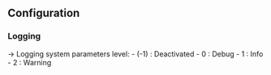 ## Configuration

### Logging
  -> Logging system parameters
  level:
    - (-1) : Deactivated
    - 0    : Debug
    - 1    : Info
    - 2    : Warning  